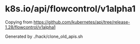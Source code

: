 # k8s.io/api/flowcontrol/v1alpha1

Copying from https://github.com/kubernetes/api/tree/release-1.28/flowcontrol/v1alpha1

Generated by ./hack/clone_old_apis.sh
